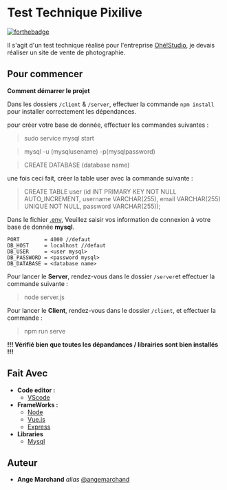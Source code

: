 Test Technique Pixilive
===
[![forthebadge](https://forthebadge.com/images/badges/built-with-love.svg)](https://forthebadge.com)

Il s'agit d'un test technique réalisé pour l'entreprise [Ohé!Studio](https://www.williamjezequel.com/), je devais réaliser un site de vente de photographie.

## Pour commencer
**Comment démarrer le projet**

Dans les dossiers ```/client``` & ```/server```, effectuer la commande `npm install` pour installer correctement les dépendances.

pour créer votre base de donnée, effectuer les commandes suivantes : 
> sudo service mysql start

> mysql -u (mysqlusename) -p(mysqlpassword)

> CREATE DATABASE (database name)

une fois ceci fait, créer la table user avec la commande suivante :

> CREATE TABLE user (id INT PRIMARY KEY NOT NULL AUTO_INCREMENT, username VARCHAR(255), email VARCHAR(255) UNIQUE NOT NULL, password VARCHAR(255));

Dans le fichier [.env](./server/.env), Veuillez saisir vos information de connexion à votre base de donnée **mysql**. 
```
PORT        = 4000 //defaut
DB_HOST     = localhost //defaut
DB_USER     = <user mysql>
DB_PASSWORD = <password mysql>
DB_DATABASE = <database name>
```

Pour lancer le **Server**, rendez-vous dans le dossier ``/server``et effectuer la commande suivante : 
> node server.js 

Pour lancer le **Client**, rendez-vous dans le dossier ``/client``, et effectuer  la commande :
> npm run serve

__!!! Vérifié bien que toutes les dépandances / librairies sont bien installés !!!__
## Fait Avec

* __Code editor :__
    * [VScode](https://code.visualstudio.com/)
* __FrameWorks :__
    * [Node](https://nodejs.org/en/)
    * [Vue.js](https://fr.vuejs.org/)
    * [Express](https://expressjs.com/)
* __Libraries__   
    * [Mysql](https://www.mysql.com/fr/)


## Auteur

* **Ange Marchand** _alias_ [@angemarchand](https://github.com/angemarchand)